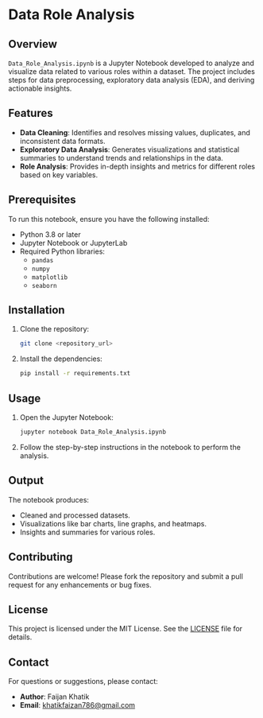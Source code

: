 
# Data Role Analysis

## Overview
`Data_Role_Analysis.ipynb` is a Jupyter Notebook developed to analyze and visualize data related to various roles within a dataset. 
The project includes steps for data preprocessing, exploratory data analysis (EDA), and deriving actionable insights.

## Features
- **Data Cleaning**: Identifies and resolves missing values, duplicates, and inconsistent data formats.
- **Exploratory Data Analysis**: Generates visualizations and statistical summaries to understand trends and relationships in the data.
- **Role Analysis**: Provides in-depth insights and metrics for different roles based on key variables.

## Prerequisites
To run this notebook, ensure you have the following installed:
- Python 3.8 or later
- Jupyter Notebook or JupyterLab
- Required Python libraries:
  - `pandas`
  - `numpy`
  - `matplotlib`
  - `seaborn`

## Installation
1. Clone the repository:
   ```bash
   git clone <repository_url>
   ```
2. Install the dependencies:
   ```bash
   pip install -r requirements.txt
   ```

## Usage
1. Open the Jupyter Notebook:
   ```bash
   jupyter notebook Data_Role_Analysis.ipynb
   ```
2. Follow the step-by-step instructions in the notebook to perform the analysis.

## Output
The notebook produces:
- Cleaned and processed datasets.
- Visualizations like bar charts, line graphs, and heatmaps.
- Insights and summaries for various roles.

## Contributing
Contributions are welcome! Please fork the repository and submit a pull request for any enhancements or bug fixes.

## License
This project is licensed under the MIT License. See the [LICENSE](LICENSE) file for details.

## Contact
For questions or suggestions, please contact:
- **Author**: Faijan Khatik
- **Email**: khatikfaizan786@gmail.com
